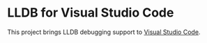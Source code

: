 # LLDB for Visual Studio Code

This project brings LLDB debugging support to [Visual Studio Code](https://code.visualstudio.com).